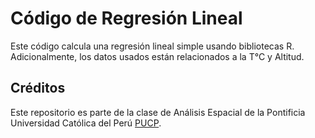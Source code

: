 # Código de Regresión Lineal
Este código calcula una regresión lineal simple usando bibliotecas R. Adicionalmente, los datos usados están relacionados a la T°C y Altitud.

## Créditos
Este repositorio es parte de la clase de Análisis Espacial de la Pontificia Universidad Católica del Perú [PUCP](https://www.pucp.edu.pe/).